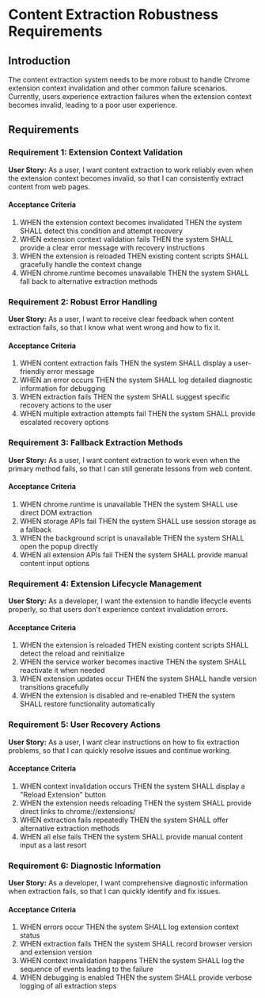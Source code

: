 # Content Extraction Robustness Requirements

## Introduction

The content extraction system needs to be more robust to handle Chrome extension context invalidation and other common failure scenarios. Currently, users experience extraction failures when the extension context becomes invalid, leading to a poor user experience.

## Requirements

### Requirement 1: Extension Context Validation

**User Story:** As a user, I want content extraction to work reliably even when the extension context becomes invalid, so that I can consistently extract content from web pages.

#### Acceptance Criteria

1. WHEN the extension context becomes invalidated THEN the system SHALL detect this condition and attempt recovery
2. WHEN extension context validation fails THEN the system SHALL provide a clear error message with recovery instructions
3. WHEN the extension is reloaded THEN existing content scripts SHALL gracefully handle the context change
4. WHEN chrome.runtime becomes unavailable THEN the system SHALL fall back to alternative extraction methods

### Requirement 2: Robust Error Handling

**User Story:** As a user, I want to receive clear feedback when content extraction fails, so that I know what went wrong and how to fix it.

#### Acceptance Criteria

1. WHEN content extraction fails THEN the system SHALL display a user-friendly error message
2. WHEN an error occurs THEN the system SHALL log detailed diagnostic information for debugging
3. WHEN extraction fails THEN the system SHALL suggest specific recovery actions to the user
4. WHEN multiple extraction attempts fail THEN the system SHALL provide escalated recovery options

### Requirement 3: Fallback Extraction Methods

**User Story:** As a user, I want content extraction to work even when the primary method fails, so that I can still generate lessons from web content.

#### Acceptance Criteria

1. WHEN chrome.runtime is unavailable THEN the system SHALL use direct DOM extraction
2. WHEN storage APIs fail THEN the system SHALL use session storage as a fallback
3. WHEN the background script is unavailable THEN the system SHALL open the popup directly
4. WHEN all extension APIs fail THEN the system SHALL provide manual content input options

### Requirement 4: Extension Lifecycle Management

**User Story:** As a developer, I want the extension to handle lifecycle events properly, so that users don't experience context invalidation errors.

#### Acceptance Criteria

1. WHEN the extension is reloaded THEN existing content scripts SHALL detect the reload and reinitialize
2. WHEN the service worker becomes inactive THEN the system SHALL reactivate it when needed
3. WHEN extension updates occur THEN the system SHALL handle version transitions gracefully
4. WHEN the extension is disabled and re-enabled THEN the system SHALL restore functionality automatically

### Requirement 5: User Recovery Actions

**User Story:** As a user, I want clear instructions on how to fix extraction problems, so that I can quickly resolve issues and continue working.

#### Acceptance Criteria

1. WHEN context invalidation occurs THEN the system SHALL display a "Reload Extension" button
2. WHEN the extension needs reloading THEN the system SHALL provide direct links to chrome://extensions/
3. WHEN extraction fails repeatedly THEN the system SHALL offer alternative extraction methods
4. WHEN all else fails THEN the system SHALL provide manual content input as a last resort

### Requirement 6: Diagnostic Information

**User Story:** As a developer, I want comprehensive diagnostic information when extraction fails, so that I can quickly identify and fix issues.

#### Acceptance Criteria

1. WHEN errors occur THEN the system SHALL log extension context status
2. WHEN extraction fails THEN the system SHALL record browser version and extension version
3. WHEN context invalidation happens THEN the system SHALL log the sequence of events leading to the failure
4. WHEN debugging is enabled THEN the system SHALL provide verbose logging of all extraction steps